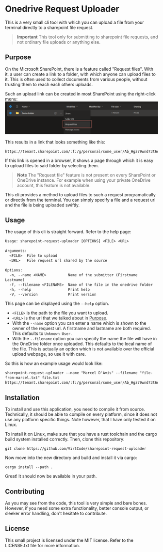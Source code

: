 # Onedrive Request Uploader
This is a very small cli tool with which you can upload a file from your terminal directly to a sharepoint file request.

> **Important**
> This tool only for submitting to sharepoint file requests, and not ordinary file uploads or anything else.

## Purpose
On the Microsoft SharePoint, there is a feature called "Request files". With it, a user can create a link to a folder, with which anyone can upload files to it. This is often used to collect documents from various people, without trusting them to reach each others uploads.

Such an upload link can be created in most SharePoint using the right-click menu:
![Image showing the SharePoint OneDrive user interface](assets/screenshot.png)

This results in a link that looks something like this:
```
https://tenant.sharepoint.com/:f:/g/personal/some_user/Ab_Hgz79wnd73t6dga6enga436dhjbj978eub168ghs1u
```

If this link is opened in a browser, it shows a page through which it is easy to upload files to said folder by selecting them.

> **Note** 
> The "Request file" feature is not present on every SharePoint or OneDrive instance. For example when using your private OneDrive account, this feature is not available.

This cli provides a method to upload files to such a request programatically or directly from the terminal. You can simply specify a file and a request url and the file is being uploaded swiftly.

## Usage
The usage of this cli is straight forward. Refer to the help page:

```
Usage: sharepoint-request-uploader [OPTIONS] <FILE> <URL>

Arguments:
  <FILE>  File to upload
  <URL>   File request url shared by the source

Options:
  -n, --name <NAME>          Name of the submitter (Firstname Lastname)
  -f, --filename <FILENAME>  Name of the file in the onedrive folder
  -h, --help                 Print help
  -V, --version              Print version
```

This page can be displayed using the `--help` option.
- `<FILE>` is the path to the file you want to upload.
- `<URL>` is the url that we talked about in [Purpose](#purpose).
- With the `--name` option you can enter a name which is shown to the owner of the request url. A firstname and lastname are both required. This defaults to `Unknown User`.
- With the `--filename` option you can specify the name the file will have in the OneDrive folder once uploaded. This defaults to the local name of the file. This is actually an option which is not available over the official upload webpage, so use it with care.

So this is how an example usage would look like:
```
sharepoint-request-uploader --name "Marcel D'Avis" --filename "file-from-marcel.txt" file.txt https://tenant.sharepoint.com/:f:/g/personal/some_user/Ab_Hgz79wnd73t6dga6enga436dhjbj978eub168ghs1u

```

## Installation
To install and use this application, you need to compile it from source. Technically, it should be able to compile on every platform, since it does not use any platform specific things. Note however, that I have only tested it on Linux.

To install it on Linux, make sure that you have a rust toolchain and the cargo build system installed correctly. Then, clone this repository:
```shell
git clone https://github.com/VirtCode/sharepoint-request-uploader
```

Now move into the new directory and build and install it via cargo:
```shell
cargo install --path .
```

Great! It should now be available in your path.

## Contributing
As you may see from the code, this tool is very simple and bare bones. However, if you need some extra functionality, better console output, or sleeker error handling, don't hesitate to contribute.

## License
This small project is licensed under the MIT license. Refer to the LICENSE.txt file for more information.